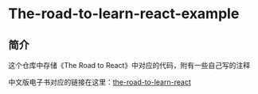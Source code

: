 # The-road-to-learn-react-example

## 简介

这个仓库中存储《The Road to React》中对应的代码，附有一些自己写的注释

中文版电子书对应的链接在这里：[the-road-to-learn-react](https://leanpub.com/the-road-to-learn-react-chinese/)

